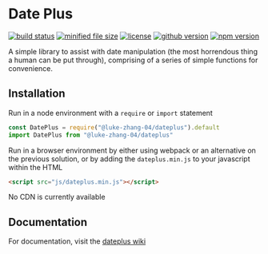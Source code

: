# Date Plus

<p>
    <a href="https://github.com/Luke-zhang-04/date-plus/actions?query=workflow%3A%22Node.js+CI%22"><img src="https://img.shields.io/github/workflow/status/luke-zhang-04/date-plus/Node.js CI?logo=github" alt="build status"/></a>
    <a href="https://github.com/Luke-zhang-04/date-plus/blob/master/dist/dateplus.bundle.min.js"><img src="https://img.shields.io/github/size/luke-zhang-04/date-plus/dist/dateplus.bundle.min.js?label=dateplus.bundle.min.js" alt="minified file size"/></a>
    <a href="https://github.com/Luke-zhang-04/date-plus/blob/master/LICENSE"><img src="https://img.shields.io/github/license/luke-zhang-04/date-plus" alt="license"/></a>
    <a href="https://www.npmjs.com/package/@luke-zhang-04/dateplus"><img src="https://img.shields.io/github/v/release/luke-zhang-04/date-plus?include_prereleases" alt="github version"></a>
    <a href="https://www.npmjs.com/package/@luke-zhang-04/dateplus"><img src="https://img.shields.io/npm/v/@luke-zhang-04/dateplus?logo=npm" alt="npm version"/></a>
</p>

A simple library to assist with date manipulation (the most horrendous thing a human can be put through), comprising of a series of simple functions for convenience.

## Installation
Run in a node environment with a `require` or `import` statement
```js
const DatePlus = require("@luke-zhang-04/dateplus").default
import DatePlus from "@luke-zhang-04/dateplus"
```

Run in a browser environment by either using webpack or an alternative on the previous solution, or by adding the `dateplus.min.js` to your javascript within the HTML
```html
<script src="js/dateplus.min.js"></script>
```

No CDN is currently available

## Documentation
For documentation, visit the [dateplus wiki](https://github.com/Luke-zhang-04/date-plus/wiki)
